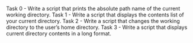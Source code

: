 Task 0 - Write a script that prints the absolute path name of the current working directory.
Task 1 - Write a script that displays the contents list of your current directory.
Task 2 - Write a script that changes the working directory to the user’s home directory.
Task 3 - Write a script that displays current directory contents in a long format.
